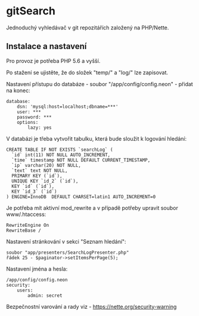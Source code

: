 # gitSearch
Jednoduchý vyhledávač v git repozitářích založený na PHP/Nette.

Instalace a nastavení
---------------------

Pro provoz je potřeba PHP 5.6 a vyšší.

Po stažení se ujistěte, že do složek "temp/" a "log/" lze zapisovat.

Nastavení přístupu do databáze - soubor "/app/config/config.neon" - přidat na konec:
	
	database:
		dsn: 'mysql:host=localhost;dbname=***'
		user: ***
		password: ***
		options:
			lazy: yes
		
V databázi je třeba vytvořit tabulku, která bude sloužit k logování hledání:

	CREATE TABLE IF NOT EXISTS `searchLog` (
	  `id` int(11) NOT NULL AUTO_INCREMENT,
	  `time` timestamp NOT NULL DEFAULT CURRENT_TIMESTAMP,
	  `ip` varchar(20) NOT NULL,
	  `text` text NOT NULL,
	  PRIMARY KEY (`id`),
	  UNIQUE KEY `id_2` (`id`),
	  KEY `id` (`id`),
	  KEY `id_3` (`id`)
	) ENGINE=InnoDB  DEFAULT CHARSET=latin1 AUTO_INCREMENT=0		


Je potřeba mít aktivní mod_rewrite a v případě potřeby upravit soubor www/.htaccess:

	RewriteEngine On
	RewriteBase /


Nastavení stránkování v sekci "Seznam hledání":

	soubor "app/presenters/SearchLogPresenter.php" 
	řádek 25 - $paginator->setItemsPerPage(5); 

Nastavení jména a hesla:

	/app/config/config.neon
	security:
		users:
			admin: secret

Bezpečnostní varování a rady viz - https://nette.org/security-warning
